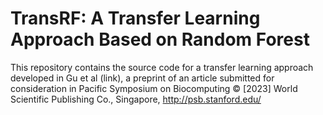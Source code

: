 # TransRF: A Transfer Learning Approach Based on Random Forest

This repository contains the source code for a transfer learning approach developed in Gu et al (link), a preprint of an article submitted for consideration in Pacific Symposium on Biocomputing © [2023] World Scientific Publishing Co., Singapore, http://psb.stanford.edu/
